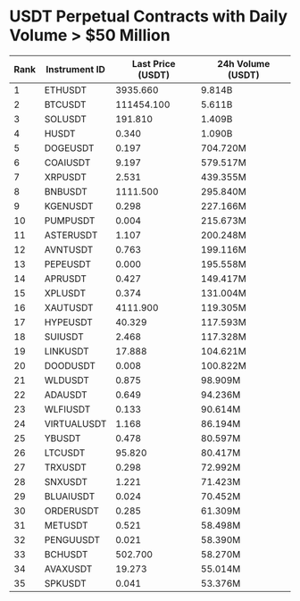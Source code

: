 # USDT Perpetual Contracts with Daily Volume > $50 Million

| Rank | Instrument ID | Last Price (USDT) | 24h Volume (USDT) |
|------|---------------|-------------------|-------------------|
| 1 | ETHUSDT | 3935.660 | 9.814B |
| 2 | BTCUSDT | 111454.100 | 5.611B |
| 3 | SOLUSDT | 191.810 | 1.409B |
| 4 | HUSDT | 0.340 | 1.090B |
| 5 | DOGEUSDT | 0.197 | 704.720M |
| 6 | COAIUSDT | 9.197 | 579.517M |
| 7 | XRPUSDT | 2.531 | 439.355M |
| 8 | BNBUSDT | 1111.500 | 295.840M |
| 9 | KGENUSDT | 0.298 | 227.166M |
| 10 | PUMPUSDT | 0.004 | 215.673M |
| 11 | ASTERUSDT | 1.107 | 200.248M |
| 12 | AVNTUSDT | 0.763 | 199.116M |
| 13 | PEPEUSDT | 0.000 | 195.558M |
| 14 | APRUSDT | 0.427 | 149.417M |
| 15 | XPLUSDT | 0.374 | 131.004M |
| 16 | XAUTUSDT | 4111.900 | 119.305M |
| 17 | HYPEUSDT | 40.329 | 117.593M |
| 18 | SUIUSDT | 2.468 | 117.328M |
| 19 | LINKUSDT | 17.888 | 104.621M |
| 20 | DOODUSDT | 0.008 | 100.822M |
| 21 | WLDUSDT | 0.875 | 98.909M |
| 22 | ADAUSDT | 0.649 | 94.236M |
| 23 | WLFIUSDT | 0.133 | 90.614M |
| 24 | VIRTUALUSDT | 1.168 | 86.194M |
| 25 | YBUSDT | 0.478 | 80.597M |
| 26 | LTCUSDT | 95.820 | 80.417M |
| 27 | TRXUSDT | 0.298 | 72.992M |
| 28 | SNXUSDT | 1.221 | 71.423M |
| 29 | BLUAIUSDT | 0.024 | 70.452M |
| 30 | ORDERUSDT | 0.285 | 61.309M |
| 31 | METUSDT | 0.521 | 58.498M |
| 32 | PENGUUSDT | 0.021 | 58.390M |
| 33 | BCHUSDT | 502.700 | 58.270M |
| 34 | AVAXUSDT | 19.273 | 55.014M |
| 35 | SPKUSDT | 0.041 | 53.376M |
